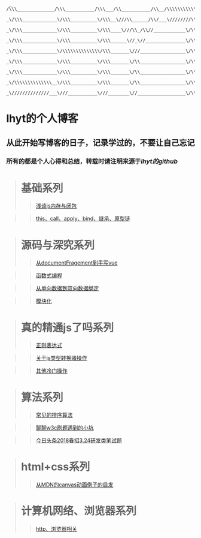 	 _ /\\\______________/\\\___________/\\\___/\\___________/\\__/\\\\\\\\\\\\\\\\______
	  _\/\\\_____________\/\\\__________\/\\\__\///\\______/\\/___\////////\\\/////______
	   _\/\\\_____________\/\\\__________\/\\\____\///\\_/\\//____________\/\\\__________
	    _\/\\\_____________\/\\\__________\/\\\______\//_\//_______________\/\\\_________
	     _\/\\\_____________\/\\\\\\\\\\\\\\/\\\_______\///_________________\/\\\________
	      _\/\\\_____________\/\\\__________\/\\\_______\/\\_________________\/\\\_______
	       _\/\\\_____________\/\\\__________\/\\\_______\/\\_________________\/\\\_______
	        _\/\\\\\\\\\\\\\\__\/\\\__________\/\\\_______\/\\_________________\/\\\______
	         _\//////////////___\///___________\///________\//__________________\/\\\_____

# lhyt的个人博客
## 从此开始写博客的日子，记录学过的，不要让自己忘记
### 所有的都是个人心得和总结，转载时请注明来源于*lhyt的github*

> # 基础系列
>> [浅谈js内存与闭包](https://github.com/lhyt/issue/issues/1)

>> [this、call、apply、bind、继承、原型链 ](https://github.com/lhyt/issue/issues/14)

> # 源码与深究系列
>> [从documentFragement到手写vue](https://github.com/lhyt/issue/issues/2)

>> [函数式编程](https://github.com/lhyt/issue/issues/7)

>> [从单向数据到双向数据绑定](https://github.com/lhyt/issue/issues/10)

>> [模块化](https://github.com/lhyt/issue/issues/13)

> # 真的精通js了吗系列
>> [正则表达式](https://github.com/lhyt/issue/issues/4)

>> [关于js类型转换骚操作](https://github.com/lhyt/issue/issues/5)

>> [其他冷门操作](https://github.com/lhyt/issue/issues/12)

> # 算法系列
>> [常见的排序算法](https://github.com/lhyt/issue/issues/3)

>> [聊聊w3c刷题遇到的小坑](https://github.com/lhyt/issue/issues/6)

>> [今日头条2018春招3.24研发类笔试题](https://github.com/lhyt/issue/issues/11)

> # html+css系列
>> [从MDN的canvas动画例子的启发](https://github.com/lhyt/issue/issues/8)

> # 计算机网络、浏览器系列
>> [http、浏览器相关](https://github.com/lhyt/issue/issues/9)


